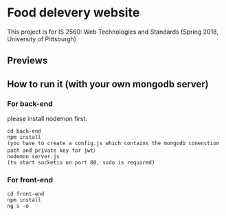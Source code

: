 # Food delevery website
This project is for IS 2560: Web Technologies and Standards (Spring 2018, University of Pittsburgh)

## Previews

## How to run it (with your own mongodb server) 
### For back-end
please install nodemon first.
```
cd back-end
npm install
(you have to create a config.js which contains the mongodb conenction path and private key for jwt）
nodemon server.js
(to start socketio on port 80, sudo is required)
```



### For front-end
```
cd front-end
npm install
ng s -o
```
